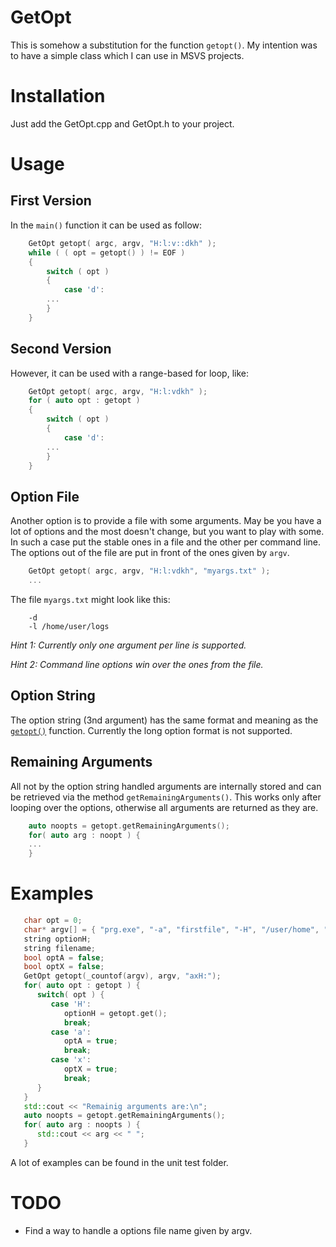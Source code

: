 GetOpt
======
This is somehow a substitution for the function `getopt()`.
My intention was to have a simple class which I can use in MSVS projects.

Installation
============
Just add the GetOpt.cpp and GetOpt.h to your project.

Usage
=====

## First Version ##
In the `main()` function it can be used as follow: 
```CPP
    GetOpt getopt( argc, argv, "H:l:v::dkh" );
    while ( ( opt = getopt() ) != EOF )
    {
        switch ( opt )
        {
			case 'd':
		...
		}
	}
```

## Second Version ##
However, it can be used with a range-based for loop, like:

```CPP
    GetOpt getopt( argc, argv, "H:l:vdkh" );
    for ( auto opt : getopt )
    {
        switch ( opt )
        {
			case 'd':
		...
		}
    }
```
## Option File ##
Another option is to provide a file with some arguments. May be you have a lot of options and the most
doesn't change, but you want to play with some. In such a case put the stable ones in a file and the other
per command line. The options out of the file are put in front of the ones given by `argv`.
```CPP
    GetOpt getopt( argc, argv, "H:l:vdkh", "myargs.txt" );
	...
```
The file `myargs.txt` might look like this:
```
	-d
	-l /home/user/logs
```
*Hint 1: Currently only one argument per line is supported.*

*Hint 2: Command line options win over the ones from the file.*
 
## Option String ##
The option string (3nd argument) has the same format and meaning as the [`getopt()`](http://man7.org/linux/man-pages/man3/getopt.3.html) function.
Currently the long option format is not supported.

## Remaining Arguments ##
All not by the option string handled arguments are internally stored and can be retrieved via the method `getRemainingArguments()`. This works only after looping over the options, otherwise all arguments are returned as they are.
```CPP
	auto noopts = getopt.getRemainingArguments();
	for( auto arg : noopt ) {
	...
	}
```

Examples
========
```CPP
   char opt = 0;
   char* argv[] = { "prg.exe", "-a", "firstfile", "-H", "/user/home", "filename", "-x" };
   string optionH;
   string filename;
   bool optA = false;
   bool optX = false;
   GetOpt getopt(_countof(argv), argv, "axH:");
   for( auto opt : getopt ) {
      switch( opt ) {
         case 'H':
            optionH = getopt.get();
            break;
         case 'a':
            optA = true;
            break;
         case 'x':
            optX = true;
            break;
      }
   }
   std::cout << "Remainig arguments are:\n";
   auto noopts = getopt.getRemainingArguments();
   for( auto arg : noopts ) {
      std::cout << arg << " ";
   }

```
A lot of examples can be found in the unit test folder.

TODO
====
- Find a way to handle a options file name given by argv. 
